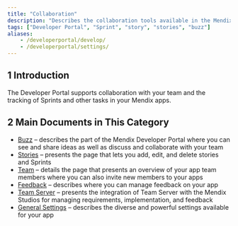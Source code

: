 ```yaml
---
title: "Collaboration"
description: "Describes the collaboration tools available in the Mendix Developer Portal."
tags: ["Developer Portal", "Sprint", "story", "stories", "buzz"]
aliases:
    - /developerportal/develop/
    - /developerportal/settings/
---
```


## 1 Introduction

The Developer Portal supports collaboration with your team and the tracking of Sprints and other tasks in your Mendix apps.

## 2 Main Documents in This Category

* [Buzz](buzz) – describes the part of the Mendix Developer Portal where you can see and share ideas as well as discuss and collaborate with your team
* [Stories](stories) – presents the page that lets you add, edit, and delete stories and Sprints
* [Team](team) – details the page that presents an overview of your app team members where you can also invite new members to your apps
* [Feedback](feedback) – describes where you can manage feedback on your app
* [Team Server](team-server) – presents the integration of Team Server with the Mendix Studios for managing requirements, implementation, and feedback
* [General Settings](general-settings) – describes the diverse and powerful settings available for your app

